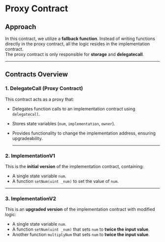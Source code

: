 # Proxy Contract

## Approach

In this contract, we utilize a **fallback function**. Instead of writing functions directly in the proxy contract, all the logic resides in the implementation contract.  
The proxy contract is only responsible for **storage** and **delegatecall**.

---


## Contracts Overview

### 1. DelegateCall (Proxy Contract)
This contract acts as a proxy that:

- Delegates function calls to an implementation contract using `delegatecall`.
- Stores state variables (`num`, `implementation`, `owner`).
- Provides functionality to change the implementation address, ensuring upgradeability.

  ---

### 2. ImplementationV1
This is the **initial version** of the implementation contract, containing:

- A single state variable `num`.
- A function `setNum(uint _num)` to set the value of `num`.

---

### 3. ImplementationV2
This is an **upgraded version** of the implementation contract with modified logic:

- A single state variable `num`.
- A function `setNum(uint _num)` that sets `num` to **twice the input value**.
- Another function `multiplyNum` that sets `num` to **twice the input value**.

